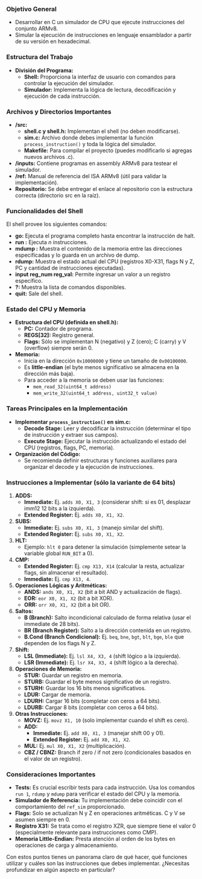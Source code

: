 
### Objetivo General
- Desarrollar en C un simulador de CPU que ejecute instrucciones del conjunto ARMv8.
- Simular la ejecución de instrucciones en lenguaje ensamblador a partir de su versión en hexadecimal.

### Estructura del Trabajo
- **División del Programa:**
  - **Shell:** Proporciona la interfaz de usuario con comandos para controlar la ejecución del simulador.
  - **Simulador:** Implementa la lógica de lectura, decodificación y ejecución de cada instrucción.

### Archivos y Directorios Importantes
- **/src:**
  - **shell.c y shell.h:** Implementan el shell (no deben modificarse).
  - **sim.c:** Archivo donde debes implementar la función `process_instruction()` y toda la lógica del simulador.
  - **Makefile:** Para compilar el proyecto (puedes modificarlo si agregas nuevos archivos .c).
- **/inputs:** Contiene programas en assembly ARMv8 para testear el simulador.
- **/ref:** Manual de referencia del ISA ARMv8 (útil para validar la implementación).
- **Repositorio:** Se debe entregar el enlace al repositorio con la estructura correcta (directorio src en la raíz).

### Funcionalidades del Shell
El shell provee los siguientes comandos:
- **go:** Ejecuta el programa completo hasta encontrar la instrucción de halt.
- **run <n>:** Ejecuta _n_ instrucciones.
- **mdump <low> <high>:** Muestra el contenido de la memoria entre las direcciones especificadas y lo guarda en un archivo de dump.
- **rdump:** Muestra el estado actual del CPU (registros X0-X31, flags N y Z, PC y cantidad de instrucciones ejecutadas).
- **input reg_num reg_val:** Permite ingresar un valor a un registro específico.
- **?:** Muestra la lista de comandos disponibles.
- **quit:** Sale del shell.

### Estado del CPU y Memoria
- **Estructura del CPU (definida en shell.h):**
  - **PC:** Contador de programa.
  - **REGS[32]:** Registro general.
  - **Flags:** Sólo se implementan N (negativo) y Z (cero); C (carry) y V (overflow) siempre serán 0.
- **Memoria:**
  - Inicia en la dirección `0x10000000` y tiene un tamaño de `0x00100000`.
  - Es **little-endian** (el byte menos significativo se almacena en la dirección más baja).
  - Para acceder a la memoria se deben usar las funciones:
    - `mem_read_32(uint64_t address)`
    - `mem_write_32(uint64_t address, uint32_t value)`

### Tareas Principales en la Implementación
- **Implementar `process_instruction()` en sim.c:**
  - **Decode Stage:** Leer y decodificar la instrucción (determinar el tipo de instrucción y extraer sus campos).
  - **Execute Stage:** Ejecutar la instrucción actualizando el estado del CPU (registros, flags, PC, memoria).
- **Organización del Código:**
  - Se recomienda definir estructuras y funciones auxiliares para organizar el decode y la ejecución de instrucciones.

### Instrucciones a Implementar (sólo la variante de 64 bits)
1. **ADDS:**
   - **Immediate:** Ej. `adds X0, X1, 3` (considerar shift: si es 01, desplazar imm12 12 bits a la izquierda).
   - **Extended Register:** Ej. `adds X0, X1, X2`.
2. **SUBS:**
   - **Immediate:** Ej. `subs X0, X1, 3` (manejo similar del shift).
   - **Extended Register:** Ej. `subs X0, X1, X2`.
3. **HLT:**  
   - Ejemplo: `hlt 0` para detener la simulación (simplemente setear la variable global `RUN_BIT` a 0).
4. **CMP:**
   - **Extended Register:** Ej. `cmp X13, X14` (calcular la resta, actualizar flags, sin almacenar el resultado).
   - **Immediate:** Ej. `cmp X13, 4`.
5. **Operaciones Lógicas y Aritméticas:**
   - **ANDS:** `ands X0, X1, X2` (bit a bit AND y actualización de flags).
   - **EOR:** `eor X0, X1, X2` (bit a bit XOR).
   - **ORR:** `orr X0, X1, X2` (bit a bit OR).
6. **Saltos:**
   - **B (Branch):** Salto incondicional calculado de forma relativa (usar el immediate de 28 bits).
   - **BR (Branch Register):** Salto a la dirección contenida en un registro.
   - **B.Cond (Branch Condicional):** Ej. `beq`, `bne`, `bgt`, `blt`, `bge`, `ble` que dependen de los flags N y Z.
7. **Shift:**
   - **LSL (Immediate):** Ej. `lsl X4, X3, 4` (shift lógico a la izquierda).
   - **LSR (Immediate):** Ej. `lsr X4, X3, 4` (shift lógico a la derecha).
8. **Operaciones de Memoria:**
   - **STUR:** Guardar un registro en memoria.
   - **STURB:** Guardar el byte menos significativo de un registro.
   - **STURH:** Guardar los 16 bits menos significativos.
   - **LDUR:** Cargar de memoria.
   - **LDURH:** Cargar 16 bits (completar con ceros a 64 bits).
   - **LDURB:** Cargar 8 bits (completar con ceros a 64 bits).
9. **Otras Instrucciones:**
   - **MOVZ:** Ej. `movz X1, 10` (solo implementar cuando el shift es cero).
   - **ADD:** 
     - **Immediate:** Ej. `add X0, X1, 3` (manejar shift 00 y 01).
     - **Extended Register:** Ej. `add X0, X1, X2`.
   - **MUL:** Ej. `mul X0, X1, X2` (multiplicación).
   - **CBZ / CBNZ:** Branch if zero / if not zero (condicionales basados en el valor de un registro).

### Consideraciones Importantes
- **Tests:** Es crucial escribir tests para cada instrucción. Usa los comandos `run 1`, `rdump` y `mdump` para verificar el estado del CPU y la memoria.
- **Simulador de Referencia:** Tu implementación debe coincidir con el comportamiento del `ref_sim` proporcionado.
- **Flags:** Solo se actualizan N y Z en operaciones aritméticas. C y V se asumen siempre en 0.
- **Registro X31:** Se trata como el registro XZR, que siempre tiene el valor 0 (especialmente relevante para instrucciones como CMP).
- **Memoria Little-Endian:** Presta atención al orden de los bytes en operaciones de carga y almacenamiento.

Con estos puntos tienes un panorama claro de qué hacer, qué funciones utilizar y cuáles son las instrucciones que debes implementar. ¿Necesitas profundizar en algún aspecto en particular?